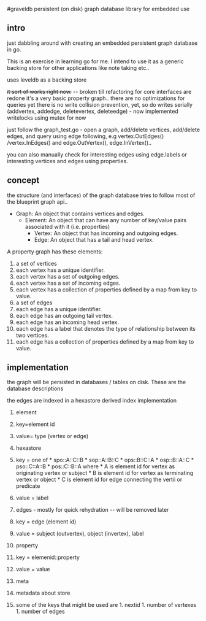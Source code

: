 #graveldb
persistent (on disk) graph database library for embedded use

## intro
just dabbling around with creating an embedded persistent graph database in go.

This is an exercise in learning go for me. I intend to use it as a generic backing store for other applications like note taking etc..

uses leveldb as a backing store

<del>it sort of works right now.</del> -- broken till refactoring for core interfaces are redone
it's a very basic property graph.. 
there are no optimizations for queries yet 
there is no write collision prevention, yet, so do writes serially (addvertex, addedge, deletevertex, deleteedge) - now implemented writelocks using mutex for now

just follow the graph_test.go - open a graph, add/delete vertices, add/delete edges, and query using edge following, e.g vertex.OutEdges() /vertex.InEdges() and edge.OutVertex(), edge.InVertex().. 

you can also manually check for interesting edges using edge.labels
or interesting vertices and edges using properties.



## concept
the structure (and interfaces) of the graph database tries to follow most of the blueprint graph api..


* Graph: An object that contains vertices and edges.
  * Element: An object that can have any number of key/value pairs associated with it (i.e. properties)
    * Vertex: An object that has incoming and outgoing edges.
    * Edge: An object that has a tail and head vertex.


A property graph has these elements:

1. a set of vertices
  1. each vertex has a unique identifier.
  1. each vertex has a set of outgoing edges.
  1. each vertex has a set of incoming edges.
  1. each vertex has a collection of properties defined by a map from key to value.
1. a set of edges
  1. each edge has a unique identifier.
  1. each edge has an outgoing tail vertex.
  1. each edge has an incoming head vertex.
  1. each edge has a label that denotes the type of relationship between its two vertices.
  1. each edge has a collection of properties defined by a map from key to value.


## implementation

the graph will be persisted in databases / tables on disk. These are the database descriptions

the edges are indexed in a hexastore derived index implementation


1. element 
  1. key=element id
  1. value= type (vertex or edge)

1. hexastore
  1. key = one of
    * spo::A::C::B
    * sop::A::B::C
    * ops::B::C::A
    * osp::B::A::C
    * pso::C::A::B
    * pos::C::B::A
  where 
    * A is element id for vertex as originating vertex or subject
    * B is element id for vertex as terminating vertex or object
    * C is element id for edge connecting the vertii or predicate
  1. value = label 

1. edges - mostly for quick rehydration -- will be removed later
  1. key = edge (element id)
  1. value = subject (outvertex), object (invertex), label
1. property 
  1. key = elemenid::property
  1. value = value

1. meta
  1. metadata about store
  1. some of the keys that might be used are
    1. nextid
    1. number of vertexes
    1. number of edges

  
